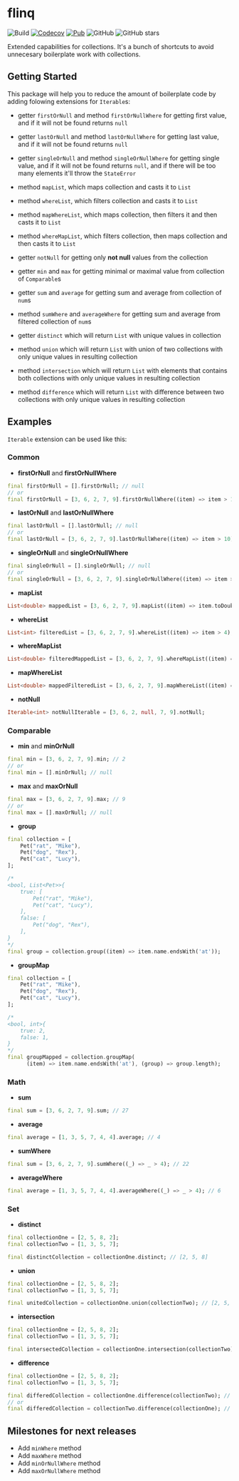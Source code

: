 # flinq

![Build](https://github.com/marchdev-tk/flinq/workflows/build/badge.svg)
[![Codecov](https://codecov.io/gh/marchdev-tk/flinq/branch/master/graph/badge.svg)](https://codecov.io/gh/marchdev-tk/flinq)
[![Pub](https://img.shields.io/pub/v/flinq.svg)](https://pub.dartlang.org/packages/flinq)
![GitHub](https://img.shields.io/github/license/marchdev-tk/flinq)
![GitHub stars](https://img.shields.io/github/stars/marchdev-tk/flinq?style=social)

Extended capabilities for collections.
It's a bunch of shortcuts to avoid unnecesary boilerplate work with collections.

## Getting Started

This package will help you to reduce the amount of boilerplate code by adding folowing extensions for `Iterable`s:

* getter `firstOrNull` and method `firstOrNullWhere` for getting first value, and if it will not be found returns `null`

* getter `lastOrNull` and method `lastOrNullWhere` for getting last value, and if it will not be found returns `null`

* getter `singleOrNull` and method `singleOrNullWhere` for getting single value, and if it will not be found returns `null`, and if there will be too many elements it'll throw the `StateError`

* method `mapList`, which maps collection and casts it to `List`

* method `whereList`, which filters collection and casts it to `List`

* method `mapWhereList`, which maps collection, then filters it and then casts it to `List`

* method `whereMapList`, which filters collection, then maps collection and then casts it to `List`

* getter `notNull` for getting only **not null** values from the collection

* getter `min` and `max` for getting minimal or maximal value from collection of `Comparable`s

* getter `sum` and `average` for getting sum and average from collection of `num`s

* method `sumWhere` and `averageWhere` for getting sum and average from filtered collection of `num`s

* getter `distinct` which will return `List` with unique values in collection

* method `union` which will return `List` with union of two collections with only unique values in resulting collection

* method `intersection` which will return `List` with elements that contains both collections with only unique values in resulting collection

* method `difference` which will return `List` with difference between two collections with only unique values in resulting collection

## Examples

`Iterable` extension can be used like this:

### Common

* **firstOrNull** and **firstOrNullWhere**

```dart
final firstOrNull = [].firstOrNull; // null
// or
final firstOrNull = [3, 6, 2, 7, 9].firstOrNullWhere((item) => item > 10); // null
```

* **lastOrNull** and **lastOrNullWhere**

```dart
final lastOrNull = [].lastOrNull; // null
// or
final lastOrNull = [3, 6, 2, 7, 9].lastOrNullWhere((item) => item > 10); // null
```

* **singleOrNull** and **singleOrNullWhere**

```dart
final singleOrNull = [].singleOrNull; // null
// or
final singleOrNull = [3, 6, 2, 7, 9].singleOrNullWhere((item) => item > 3); // null
```

* **mapList**

```dart
List<double> mappedList = [3, 6, 2, 7, 9].mapList((item) => item.toDouble());
```

* **whereList**

```dart
List<int> filteredList = [3, 6, 2, 7, 9].whereList((item) => item > 4);
```

* **whereMapList**

```dart
List<double> filteredMappedList = [3, 6, 2, 7, 9].whereMapList((item) => item > 4, (item) => item.toDouble());
```

* **mapWhereList**

```dart
List<double> mappedFilteredList = [3, 6, 2, 7, 9].mapWhereList((item) => item.toDouble(), (item) => item > 4);
```

* **notNull**

```dart
Iterable<int> notNullIterable = [3, 6, 2, null, 7, 9].notNull;
```

### Comparable

* **min** and **minOrNull**

```dart
final min = [3, 6, 2, 7, 9].min; // 2
// or
final min = [].minOrNull; // null
```

* **max** and **maxOrNull**

```dart
final max = [3, 6, 2, 7, 9].max; // 9
// or
final max = [].maxOrNull; // null
```

* **group**

```dart
final collection = [
    Pet("rat", "Mike"),
    Pet("dog", "Rex"),
    Pet("cat", "Lucy"),
];

/*
<bool, List<Pet>>{
    true: [
        Pet("rat", "Mike"),
        Pet("cat", "Lucy"),
    ],
    false: [
        Pet("dog", "Rex"),
    ],
}
*/
final group = collection.group((item) => item.name.endsWith('at'));
```

* **groupMap**

```dart
final collection = [
    Pet("rat", "Mike"),
    Pet("dog", "Rex"),
    Pet("cat", "Lucy"),
];

/*
<bool, int>{
    true: 2,
    false: 1,
}
*/
final groupMapped = collection.groupMap(
      (item) => item.name.endsWith('at'), (group) => group.length);
```

### Math

* **sum**

```dart
final sum = [3, 6, 2, 7, 9].sum; // 27
```

* **average**

```dart
final average = [1, 3, 5, 7, 4, 4].average; // 4
```

* **sumWhere**

```dart
final sum = [3, 6, 2, 7, 9].sumWhere((_) => _ > 4); // 22
```

* **averageWhere**

```dart
final average = [1, 3, 5, 7, 4, 4].averageWhere((_) => _ > 4); // 6
```

### Set

* **distinct**

```dart
final collectionOne = [2, 5, 8, 2];
final collectionTwo = [1, 3, 5, 7];

final distinctCollection = collectionOne.distinct; // [2, 5, 8]
```

* **union**

```dart
final collectionOne = [2, 5, 8, 2];
final collectionTwo = [1, 3, 5, 7];

final unitedCollection = collectionOne.union(collectionTwo); // [2, 5, 8, 1, 3, 7]
```

* **intersection**

```dart
final collectionOne = [2, 5, 8, 2];
final collectionTwo = [1, 3, 5, 7];

final intersectedCollection = collectionOne.intersection(collectionTwo); // [5]
```

* **difference**

```dart
final collectionOne = [2, 5, 8, 2];
final collectionTwo = [1, 3, 5, 7];

final differedCollection = collectionOne.difference(collectionTwo); // [2, 8]
// or
final differedCollection = collectionTwo.difference(collectionOne); // [1, 3, 7]
```

## Milestones for next releases

* Add `minWhere` method
* Add `maxWhere` method
* Add `minOrNullWhere` method
* Add `maxOrNullWhere` method
